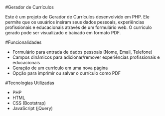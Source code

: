 #Gerador de Currículos

Este é um projeto de Gerador de Currículos desenvolvido em PHP. Ele permite que os usuários insiram seus dados pessoais, experiências profissionais e educacionais através de um formulário web. O currículo gerado pode ser visualizado e baixado em formato PDF.

#Funcionalidades

- Formulário para entrada de dados pessoais (Nome, Email, Telefone)
- Campos dinâmicos para adicionar/remover experiências profissionais e educacionais
- Geração de um currículo em uma nova página
- Opção para imprimir ou salvar o currículo como PDF

#Tecnologias Utilizadas

- PHP
- HTML
- CSS (Bootstrap)
- JavaScript (jQuery)
